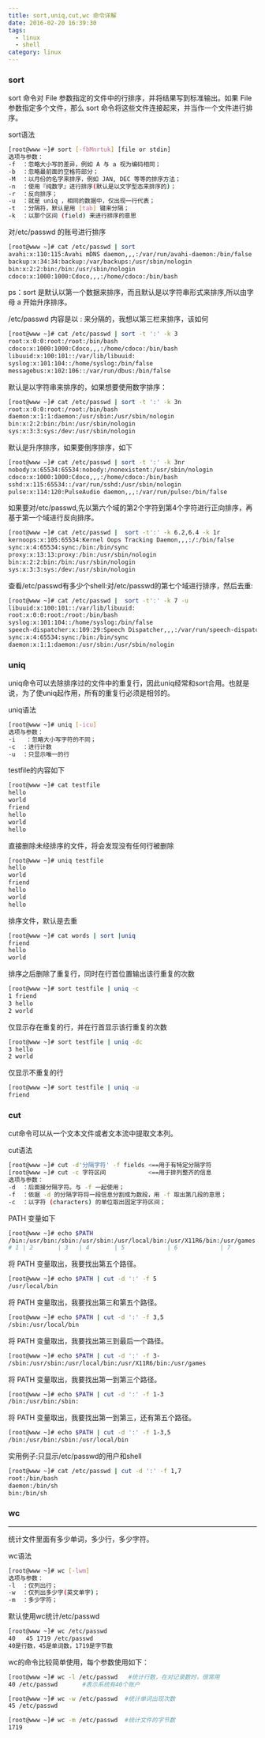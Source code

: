 ```yaml
---
title: sort,uniq,cut,wc 命令详解
date: 2016-02-20 16:39:30
tags:
  - linux
  - shell
category: linux
---
```


### sort

sort 命令对 File 参数指定的文件中的行排序，并将结果写到标准输出。如果 File 参数指定多个文件，那么 sort 命令将这些文件连接起来，并当作一个文件进行排序。

sort语法

``` bash
[root@www ~]# sort [-fbMnrtuk] [file or stdin]
选项与参数：
-f  ：忽略大小写的差异，例如 A 与 a 视为编码相同；
-b  ：忽略最前面的空格符部分；
-M  ：以月份的名字来排序，例如 JAN, DEC 等等的排序方法；
-n  ：使用『纯数字』进行排序(默认是以文字型态来排序的)；
-r  ：反向排序；
-u  ：就是 uniq ，相同的数据中，仅出现一行代表；
-t  ：分隔符，默认是用 [tab] 键来分隔；
-k  ：以那个区间 (field) 来进行排序的意思
```
<!-- more -->

对/etc/passwd 的账号进行排序

``` bash
[root@www ~]# cat /etc/passwd | sort
avahi:x:110:115:Avahi mDNS daemon,,,:/var/run/avahi-daemon:/bin/false
backup:x:34:34:backup:/var/backups:/usr/sbin/nologin
bin:x:2:2:bin:/bin:/usr/sbin/nologin
cdoco:x:1000:1000:Cdoco,,,:/home/cdoco:/bin/bash
```
ps：sort 是默认以第一个数据来排序，而且默认是以字符串形式来排序,所以由字母 a 开始升序排序。

/etc/passwd 内容是以 : 来分隔的，我想以第三栏来排序，该如何

``` bash
[root@www ~]# cat /etc/passwd | sort -t ':' -k 3
root:x:0:0:root:/root:/bin/bash
cdoco:x:1000:1000:Cdoco,,,:/home/cdoco:/bin/bash
libuuid:x:100:101::/var/lib/libuuid:
syslog:x:101:104::/home/syslog:/bin/false
messagebus:x:102:106::/var/run/dbus:/bin/false
```

默认是以字符串来排序的，如果想要使用数字排序：

``` bash
[root@www ~]# cat /etc/passwd | sort -t ':' -k 3n
root:x:0:0:root:/root:/bin/bash
daemon:x:1:1:daemon:/usr/sbin:/usr/sbin/nologin
bin:x:2:2:bin:/bin:/usr/sbin/nologin
sys:x:3:3:sys:/dev:/usr/sbin/nologin
```

默认是升序排序，如果要倒序排序，如下

``` bash
[root@www ~]# cat /etc/passwd | sort -t ':' -k 3nr
nobody:x:65534:65534:nobody:/nonexistent:/usr/sbin/nologin
cdoco:x:1000:1000:Cdoco,,,:/home/cdoco:/bin/bash
sshd:x:115:65534::/var/run/sshd:/usr/sbin/nologin
pulse:x:114:120:PulseAudio daemon,,,:/var/run/pulse:/bin/false
```

如果要对/etc/passwd,先以第六个域的第2个字符到第4个字符进行正向排序，再基于第一个域进行反向排序。

``` bash
[root@www ~]# cat /etc/passwd |  sort -t':' -k 6.2,6.4 -k 1r
kernoops:x:105:65534:Kernel Oops Tracking Daemon,,,:/:/bin/false
sync:x:4:65534:sync:/bin:/bin/sync
proxy:x:13:13:proxy:/bin:/usr/sbin/nologin
bin:x:2:2:bin:/bin:/usr/sbin/nologin
sys:x:3:3:sys:/dev:/usr/sbin/nologin
```

查看/etc/passwd有多少个shell:对/etc/passwd的第七个域进行排序，然后去重:

``` bash
[root@www ~]# cat /etc/passwd |  sort -t':' -k 7 -u
libuuid:x:100:101::/var/lib/libuuid:
root:x:0:0:root:/root:/bin/bash
syslog:x:101:104::/home/syslog:/bin/false
speech-dispatcher:x:109:29:Speech Dispatcher,,,:/var/run/speech-dispatcher:/bin/sh
sync:x:4:65534:sync:/bin:/bin/sync
daemon:x:1:1:daemon:/usr/sbin:/usr/sbin/nologin
```

### uniq

uniq命令可以去除排序过的文件中的重复行，因此uniq经常和sort合用。也就是说，为了使uniq起作用，所有的重复行必须是相邻的。

uniq语法

``` bash
[root@www ~]# uniq [-icu]
选项与参数：
-i   ：忽略大小写字符的不同；
-c  ：进行计数
-u  ：只显示唯一的行
```

testfile的内容如下

``` bash
[root@www ~]# cat testfile
hello
world
friend
hello
world
hello
```

直接删除未经排序的文件，将会发现没有任何行被删除

``` bash
[root@www ~]# uniq testfile  
hello
world
friend
hello
world
hello
```

排序文件，默认是去重

``` bash
[root@www ~]# cat words | sort |uniq
friend
hello
world
```

排序之后删除了重复行，同时在行首位置输出该行重复的次数

``` bash
[root@www ~]# sort testfile | uniq -c
1 friend
3 hello
2 world
```

仅显示存在重复的行，并在行首显示该行重复的次数

``` bash
[root@www ~]# sort testfile | uniq -dc
3 hello
2 world
```

仅显示不重复的行

``` bash
[root@www ~]# sort testfile | uniq -u
friend
```

### cut

cut命令可以从一个文本文件或者文本流中提取文本列。

cut语法

``` bash
[root@www ~]# cut -d'分隔字符' -f fields <==用于有特定分隔字符
[root@www ~]# cut -c 字符区间            <==用于排列整齐的信息
选项与参数：
-d  ：后面接分隔字符。与 -f 一起使用；
-f  ：依据 -d 的分隔字符将一段信息分割成为数段，用 -f 取出第几段的意思；
-c  ：以字符 (characters) 的单位取出固定字符区间；
```

PATH 变量如下

``` bash
[root@www ~]# echo $PATH
/bin:/usr/bin:/sbin:/usr/sbin:/usr/local/bin:/usr/X11R6/bin:/usr/games
# 1 | 2       | 3   | 4       | 5            | 6            | 7
```

将 PATH 变量取出，我要找出第五个路径。

``` bash
[root@www ~]# echo $PATH | cut -d ':' -f 5
/usr/local/bin
```

将 PATH 变量取出，我要找出第三和第五个路径。

``` bash
[root@www ~]# echo $PATH | cut -d ':' -f 3,5
/sbin:/usr/local/bin
```

将 PATH 变量取出，我要找出第三到最后一个路径。

``` bash
[root@www ~]# echo $PATH | cut -d ':' -f 3-
/sbin:/usr/sbin:/usr/local/bin:/usr/X11R6/bin:/usr/games
```

将 PATH 变量取出，我要找出第一到第三个路径。

``` bash
[root@www ~]# echo $PATH | cut -d ':' -f 1-3
/bin:/usr/bin:/sbin:
```


将 PATH 变量取出，我要找出第一到第三，还有第五个路径。

``` bash
[root@www ~]# echo $PATH | cut -d ':' -f 1-3,5
/bin:/usr/bin:/sbin:/usr/local/bin
```

实用例子:只显示/etc/passwd的用户和shell

``` bash
[root@www ~]# cat /etc/passwd | cut -d ':' -f 1,7
root:/bin/bash
daemon:/bin/sh
bin:/bin/sh
```

### wc

----------

统计文件里面有多少单词，多少行，多少字符。

wc语法

``` bash
[root@www ~]# wc [-lwm]
选项与参数：
-l  ：仅列出行；
-w  ：仅列出多少字(英文单字)；
-m  ：多少字符；
```

默认使用wc统计/etc/passwd

``` bash
[root@www ~]# wc /etc/passwd
40   45 1719 /etc/passwd
40是行数，45是单词数，1719是字节数
```


wc的命令比较简单使用，每个参数使用如下：

``` bash
[root@www ~]# wc -l /etc/passwd   #统计行数，在对记录数时，很常用
40 /etc/passwd       #表示系统有40个账户
```
``` bash
[root@www ~]# wc -w /etc/passwd  #统计单词出现次数
45 /etc/passwd
```
``` bash
[root@www ~]# wc -m /etc/passwd  #统计文件的字节数
1719
```
